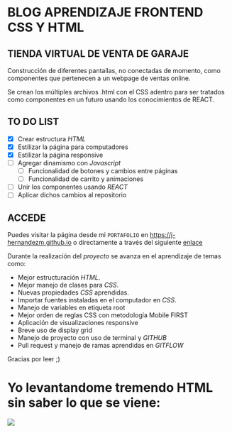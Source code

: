 # BLOG APRENDIZAJE FRONTEND CSS Y HTML

## TIENDA VIRTUAL DE VENTA DE GARAJE

Construcción de diferentes pantallas, no conectadas de momento, como componentes que pertenecen a un webpage de ventas online. 

Se crean los múltiples archivos .html con el CSS adentro para ser tratados como componentes en un futuro usando los conocimientos de REACT.

## TO DO LIST

- [x] Crear estructura *HTML*
- [x] Estilizar la página para computadores
- [x] Estilizar la página responsive
- [ ] Agregar dinamismo con *Javascript*
    - [ ] Funcionalidad de botones y cambios entre páginas
    - [ ] Funcionalidad de carrito y animaciones
- [ ] Unir los componentes usando *REACT*
- [ ] Aplicar dichos cambios al repositorio

## ACCEDE

Puedes visitar la página desde mi `PORTAFOLIO` en <https://j-hernandezm.github.io> o directamente a través del siguiente [enlace](https://j-hernandezm.github.io/WebVentas/index.html)

Durante la realización del *proyecto* se avanza en el aprendizaje de temas como:
- Mejor estructuración *HTML*.
- Mejor manejo de clases para *CSS*.
- Nuevas propiedades *CSS* aprendidas.
- Importar fuentes instaladas en el computador en *CSS*.
- Manejo de variables en etiqueta root
- Mejor orden de reglas CSS con metodología Mobile FIRST
- Aplicación de visualizaciones responsive
- Breve uso de display grid
- Manejo de proyecto con uso de terminal y *GITHUB*
- Pull request y manejo de ramas aprendidas en *GITFLOW*

Gracias por leer ;)

# Yo levantandome tremendo HTML sin saber lo que se viene:
![](https://media.giphy.com/media/YOw00CRHtQnBrMbRRk/giphy.gif)